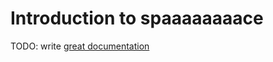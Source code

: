 # Introduction to spaaaaaaaace

TODO: write [great documentation](http://jacobian.org/writing/great-documentation/what-to-write/)
